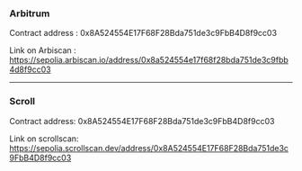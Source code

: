 ### Arbitrum

Contract address : 0x8A524554E17F68F28Bda751de3c9FbB4D8f9cc03

Link on Arbiscan : https://sepolia.arbiscan.io/address/0x8a524554e17f68f28bda751de3c9fbb4d8f9cc03

---

### Scroll

Contract address: 0x8A524554E17F68F28Bda751de3c9FbB4D8f9cc03

Link on scrollscan: https://sepolia.scrollscan.dev/address/0x8A524554E17F68F28Bda751de3c9FbB4D8f9cc03
